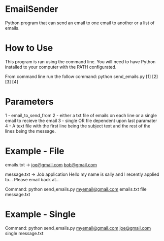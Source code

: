 # EmailSender
Python program that can send an email to one email to another or a list of emails.

# How to Use
This program is ran using the command line. You will need to have Python installed to your computer with the PATH configurated. 

From command line run the follow command:
python send_emails.py [1] [2] [3] [4]

# Parameters
1 - email_to_send_from
2 - either a txt file of emails on each line or a single email to recieve the email
3 - single OR file dependent upon last paramater
4 - A text file with the first line being the subject text and the rest of the lines being the message. 

# Example - File
emails.txt -> joe@gmail.com
              bob@gmail.com

message.txt -> Job application
               Hello my name is sally and I recently applied to...
               Please email back at...

Command: python send_emails.py myemail@gmail.com emails.txt file message.txt

# Example - Single
Command: python send_emails.py myemail@gmail.com joe@gmail.com single message.txt
